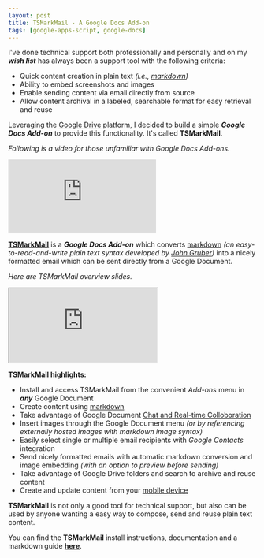 ```yaml
---
layout: post
title: TSMarkMail - A Google Docs Add-on
tags: [google-apps-script, google-docs]
---
```


I've done technical support both professionally and personally and on my ***wish list*** has always been a support tool with the following criteria:

* Quick content creation in plain text *(i.e., [markdown](http://daringfireball.net/projects/markdown/))*
* Ability to embed screenshots and images
* Enable sending content via email directly from source 
* Allow content archival in a labeled, searchable format for easy retrieval and reuse

Leveraging the [Google Drive](https://www.google.com/drive/) platform, I decided to build a simple ***Google Docs Add-on*** to provide this functionality.  It's called **TSMarkMail**.

*Following is a video for those unfamiliar with Google Docs Add-ons.*


<div class='embed-container'>
	<iframe src='http://www.youtube.com/embed/lZqX6ocwHWU' frameborder=0 allowfullscreen></iframe>
</div>

**[TSMarkMail](http://tsmarkmail.tech-streams.com)** is a ***Google Docs Add-on*** which converts [markdown](http://daringfireball.net/projects/markdown/) *(an easy-to-read-and-write plain text syntax developed by [John Gruber](http://daringfireball.net/))* into a nicely formatted email which can be sent directly from a Google Document.  

*Here are TSMarkMail overview slides.* 

<div class="embed-container">
    <iframe src="https://docs.google.com/presentation/d/1pdAJ2q5t_ELO5hBqdBvb6HoAm79fEio55fJhxNvv0Wo/embed?start=false&amp;loop=false&amp;delayms=3000" allowfullscreen></iframe>
</div>


**TSMarkMail highlights:**

* Install and access TSMarkMail from the convenient *Add-ons* menu in ***any*** Google Document
* Create content using [markdown](http://daringfireball.net/projects/markdown/)
* Take advantage of Google Document [Chat and Real-time Colloboration](https://support.google.com/docs/answer/2494891)
* Insert images through the Google Document menu *(or by referencing externally hosted images with markdown image syntax)*
* Easily select single or multiple email recipients with *Google Contacts* integration
* Send nicely formatted emails with automatic markdown conversion and image embedding *(with an option to preview before sending)*
* Take advantage of Google Drive folders and search to archive and reuse content
* Create and update content from your [mobile device](https://support.google.com/docs/topic/6039984)


**TSMarkMail** is not only a good tool for technical support, but also can be used by anyone wanting a easy way to compose, send and reuse plain text content.

You can find the **TSMarkMail** install instructions, documentation and a markdown guide **[here](http://tsmarkmail.tech-streams.com)**.

